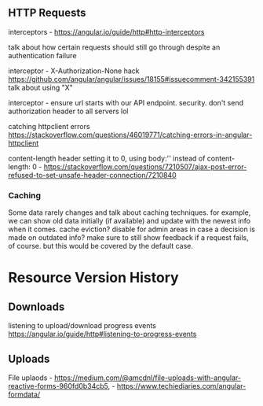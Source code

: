 ## HTTP Requests

interceptors - https://angular.io/guide/http#http-interceptors

talk about how certain requests should still go through despite an authentication failure

interceptor - X-Authorization-None hack https://github.com/angular/angular/issues/18155#issuecomment-342155391 talk about using "X"


interceptor - ensure url starts with our API endpoint. security. don't send authorization header to all servers lol

catching httpclient errors https://stackoverflow.com/questions/46019771/catching-errors-in-angular-httpclient


content-length header setting it to 0, using body:'' instead of content-length: 0 - https://stackoverflow.com/questions/7210507/ajax-post-error-refused-to-set-unsafe-header-connection/7210840


### Caching

Some data rarely changes and
talk about caching techniques. for example, we can show old data initially (if available) and update with the newest info when it comes. cache eviction? disable for admin areas in case a decision is made on outdated info? make sure to still show feedback if a request fails, of course. but this would be covered by the default case.

# Resource Version History
## Downloads

listening to upload/download progress events https://angular.io/guide/http#listening-to-progress-events

## Uploads

File uplaods - https://medium.com/@amcdnl/file-uploads-with-angular-reactive-forms-960fd0b34cb5,  - https://www.techiediaries.com/angular-formdata/
